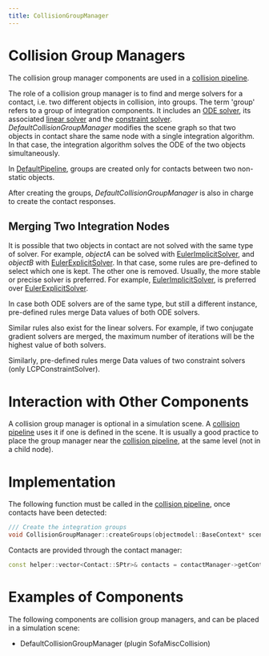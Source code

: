 ```yaml
---
title: CollisionGroupManager
---
```


Collision Group Managers
========================

The collision group manager components are used in a [collision pipeline](../../../../components/collision/detection/algorithm/collisionpipeline).

The role of a collision group manager is to find and merge solvers for a contact, i.e. two different objects in collision, into groups.
The term 'group' refers to a group of integration components.
It includes an [ODE solver](../../../../using-sofa/simulation-principles/system-resolution/integration-scheme), its associated [linear solver](../../../../simulation-principles/system-resolution/linear-solver/) and the [constraint solver](../../../../using-sofa/simulation-principles/constraint/lagrange-constraint).
_DefaultCollisionGroupManager_ modifies the scene graph so that two objects in contact share the same node with a single integration algorithm.
In that case, the integration algorithm solves the ODE of the two objects simultaneously.

In [DefaultPipeline](../../../../components/collision/detection/algorithm/defaultpipeline), groups are created only for contacts between two non-static objects.

After creating the groups, _DefaultCollisionGroupManager_ is also in charge to create the contact responses. 

## Merging Two Integration Nodes

It is possible that two objects in contact are not solved with the same type of solver.
For example, _objectA_ can be solved with [EulerImplicitSolver](../../../../components/odesolver/backward/eulerimplicitsolver/), and _objectB_ with [EulerExplicitSolver](../../../../components/odesolver/forward/eulerexplicitsolver/).
In that case, some rules are pre-defined to select which one is kept.
The other one is removed.
Usually, the more stable or precise solver is preferred.
For example, [EulerImplicitSolver](../../../../components/odesolver/backward/eulerimplicitsolver/), is preferred over [EulerExplicitSolver](../../../../components/odesolver/forward/eulerexplicitsolver/).

In case both ODE solvers are of the same type, but still a different instance, pre-defined rules merge Data values of both ODE solvers.

Similar rules also exist for the linear solvers.
For example, if two conjugate gradient solvers are merged, the maximum number of iterations will be the highest value of both solvers.

Similarly, pre-defined rules merge Data values of two constraint solvers (only LCPConstraintSolver).

Interaction with Other Components
==============

A collision group manager is optional in a simulation scene.
A [collision pipeline](../../../../components/collision/detection/algorithm/collisionpipeline) uses it if one is defined in the scene.
It is usually a good practice to place the group manager near the [collision pipeline](../../../../components/collision/detection/algorithm/collisionpipeline), at the same level (not in a child node).

Implementation
==============

The following function must be called in the [collision pipeline](../../../../components/collision/detection/algorithm/collisionpipeline), once contacts have been detected:
```cpp
/// Create the integration groups
void CollisionGroupManager::createGroups(objectmodel::BaseContext* scene, const sofa::helper::vector<Contact::SPtr>& contacts)
```

Contacts are provided through the contact manager:
```cpp
const helper::vector<Contact::SPtr>& contacts = contactManager->getContacts();
```

Examples of Components
======================

The following components are collision group managers, and can be placed in a simulation scene:

- DefaultCollisionGroupManager (plugin SofaMiscCollision)
